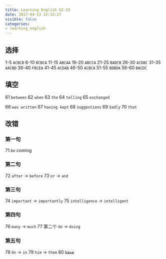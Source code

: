 ```yaml
---
title: Learning English G2-33
date: 2017-04-13 22:15:27
visible: false
categories:
- learning_english
---
```


## 选择

1-5 `ACBCB`      6-10 `BCBCA`     11-15 `ABCAA`
16-20 `ABCCA`    21-25 `BADCB`    26-30 `ACDBC`
31-35 `AACBD`    36-40 `FBCEA`    41-45 `ACDAB`
46-50 `ACBCA`    51-55 `BDBDA`    56-60 `BACDC`
<!-- more -->

## 填空

61 `between`
62 `when`
63 `the`
64 `telling`
65 `exchanged`

66 `was written`
67 `having kept`
68 `suggestions`
69 `Sadly`
70 `that`

## 改错

### 第一句

71 *`be`* coming

### 第二句

72 `after` -> `before`
73 `or` -> `and`

### 第三句

74 `important` -> `importantly`
75 `intelligence` -> `intelligent`

### 第四句

76 `many` -> `much`
77 第二个 `do` -> `doing`

### 第五句

78 `On` -> `in`
79 `him` -> `them`
80 ~~`have`~~
